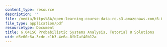 ```yaml
---
content_type: resource
description: ''
file: /media/https%3A/open-learning-course-data-rc.s3.amazonaws.com/6-041sc-probabilistic-systems-analysis-and-applied-probability-fall-2013/d6e60c6a3cdec1b34e6a8fb7af40b12a_MIT6_041SCF13_tut08_sol.pdf
file_type: application/pdf
resourcetype: Document
title: 6.041SC Probabilistic Systems Analysis, Tutorial 8 Solutions
uid: d6e60c6a-3cde-c1b3-4e6a-8fb7af40b12a
---
```

